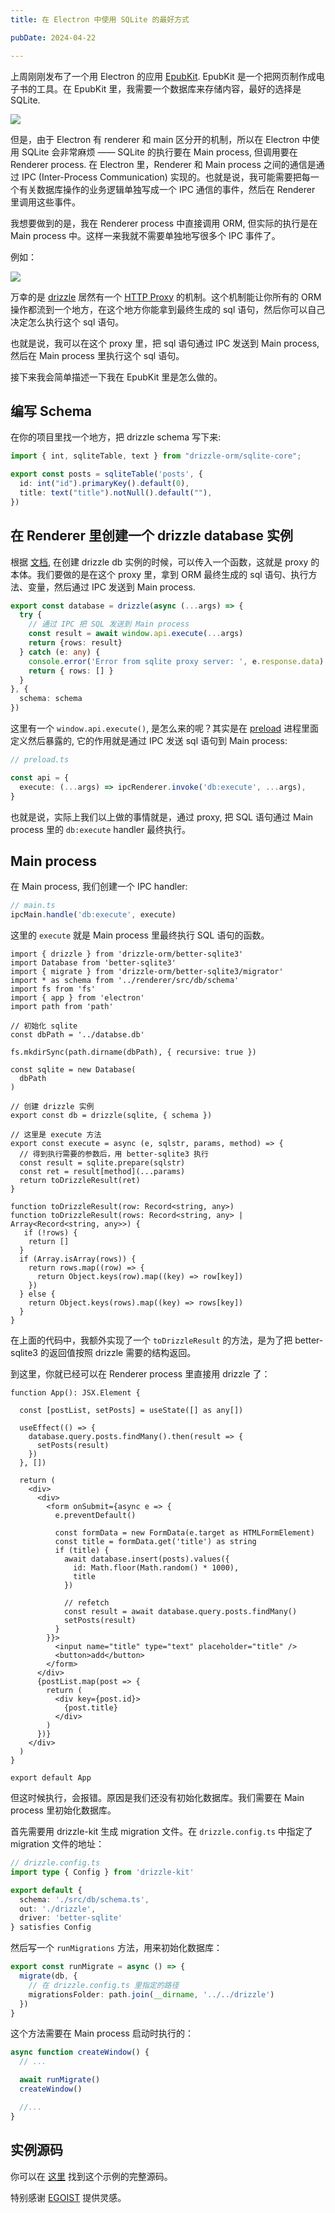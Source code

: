 ```yaml
---
title: 在 Electron 中使用 SQLite 的最好方式

pubDate: 2024-04-22

---
```


上周刚刚发布了一个用 Electron 的应用 [EpubKit](https://epubkit.app). EpubKit 是一个把网页制作成电子书的工具。在 EpubKit 里，我需要一个数据库来存储内容，最好的选择是 SQLite.

![](https://epubkit.app/intro.png)

但是，由于 Electron 有 renderer 和 main 区分开的机制，所以在 Electron 中使用 SQLite 会非常麻烦 —— SQLite 的执行要在 Main process, 但调用要在 Renderer process. 在 Electron 里，Renderer 和 Main process 之间的通信是通过 IPC (Inter-Process Communication) 实现的。也就是说，我可能需要把每一个有关数据库操作的业务逻辑单独写成一个 IPC 通信的事件，然后在 Renderer 里调用这些事件。

我想要做到的是，我在 Renderer process 中直接调用 ORM, 但实际的执行是在 Main process 中。这样一来我就不需要单独地写很多个 IPC 事件了。

例如：

![](../../../images/191923.png)


万幸的是 [drizzle](https://orm.drizzle.team/) 居然有一个 [HTTP Proxy](https://orm.drizzle.team/docs/get-started-sqlite#http-proxy) 的机制。这个机制能让你所有的 ORM 操作都流到一个地方，在这个地方你能拿到最终生成的 sql 语句，然后你可以自己决定怎么执行这个 sql 语句。

也就是说，我可以在这个 proxy 里，把 sql 语句通过 IPC 发送到 Main process, 然后在 Main process 里执行这个 sql 语句。

接下来我会简单描述一下我在 EpubKit 里是怎么做的。

## 编写 Schema

在你的项目里找一个地方，把 drizzle schema 写下来:

```ts
import { int, sqliteTable, text } from "drizzle-orm/sqlite-core";

export const posts = sqliteTable('posts', {
  id: int("id").primaryKey().default(0),
  title: text("title").notNull().default(""),
})
```

## 在 Renderer 里创建一个 drizzle database 实例

根据 [文档](https://orm.drizzle.team/docs/get-started-sqlite#http-proxy), 在创建 drizzle db 实例的时候，可以传入一个函数，这就是 proxy 的本体。我们要做的是在这个 proxy 里，拿到 ORM 最终生成的 sql 语句、执行方法、变量，然后通过 IPC 发送到 Main process.

```ts
export const database = drizzle(async (...args) => {
  try {
    // 通过 IPC 把 SQL 发送到 Main process
    const result = await window.api.execute(...args)
    return {rows: result}
  } catch (e: any) {
    console.error('Error from sqlite proxy server: ', e.response.data)
    return { rows: [] }
  }
}, {
  schema: schema
})
```

这里有一个 `window.api.execute()`, 是怎么来的呢？其实是在 [preload](https://www.electronjs.org/docs/latest/tutorial/tutorial-preload) 进程里面定义然后暴露的, 它的作用就是通过 IPC 发送 sql 语句到 Main process:

```ts
// preload.ts

const api = {
  execute: (...args) => ipcRenderer.invoke('db:execute', ...args),
}
```

也就是说，实际上我们以上做的事情就是，通过 proxy, 把 SQL 语句通过 Main process 里的 `db:execute` handler 最终执行。

## Main process

在 Main process, 我们创建一个 IPC handler:

```ts
// main.ts
ipcMain.handle('db:execute', execute)
```

这里的 `execute` 就是 Main process 里最终执行 SQL 语句的函数。

```tsx
import { drizzle } from 'drizzle-orm/better-sqlite3'
import Database from 'better-sqlite3'
import { migrate } from 'drizzle-orm/better-sqlite3/migrator'
import * as schema from '../renderer/src/db/schema'
import fs from 'fs'
import { app } from 'electron'
import path from 'path'

// 初始化 sqlite
const dbPath = '../databse.db'

fs.mkdirSync(path.dirname(dbPath), { recursive: true })

const sqlite = new Database(
  dbPath
)

// 创建 drizzle 实例
export const db = drizzle(sqlite, { schema })

// 这里是 execute 方法
export const execute = async (e, sqlstr, params, method) => {
  // 得到执行需要的参数后，用 better-sqlite3 执行
  const result = sqlite.prepare(sqlstr)
  const ret = result[method](...params)
  return toDrizzleResult(ret)
}

function toDrizzleResult(row: Record<string, any>)
function toDrizzleResult(rows: Record<string, any> | Array<Record<string, any>>) {
   if (!rows) {
    return []
  }
  if (Array.isArray(rows)) {
    return rows.map((row) => {
      return Object.keys(row).map((key) => row[key])
    })
  } else {
    return Object.keys(rows).map((key) => rows[key])
  }
}

```

在上面的代码中，我额外实现了一个 `toDrizzleResult` 的方法，是为了把 better-sqlite3 的返回值按照 drizzle 需要的结构返回。

到这里，你就已经可以在 Renderer process 里直接用 drizzle 了：

```tsx
function App(): JSX.Element {

  const [postList, setPosts] = useState([] as any[])

  useEffect(() => {
    database.query.posts.findMany().then(result => {
      setPosts(result)
    })
  }, [])

  return (
    <div>
      <div>
        <form onSubmit={async e => {
          e.preventDefault()

          const formData = new FormData(e.target as HTMLFormElement)
          const title = formData.get('title') as string
          if (title) {
            await database.insert(posts).values({
              id: Math.floor(Math.random() * 1000),
              title
            })

            // refetch
            const result = await database.query.posts.findMany()
            setPosts(result)
          }
        }}>
          <input name="title" type="text" placeholder="title" />
          <button>add</button>
        </form>
      </div>
      {postList.map(post => {
        return (
          <div key={post.id}>
            {post.title}
          </div>
        )
      })}
    </div>
  )
}

export default App
```

但这时候执行，会报错。原因是我们还没有初始化数据库。我们需要在 Main process 里初始化数据库。

首先需要用 drizzle-kit 生成 migration 文件。在 `drizzle.config.ts` 中指定了 migration 文件的地址：

```ts
// drizzle.config.ts
import type { Config } from 'drizzle-kit'

export default {
  schema: './src/db/schema.ts',
  out: './drizzle',
  driver: 'better-sqlite'
} satisfies Config

```

然后写一个 `runMigrations` 方法，用来初始化数据库：

```ts
export const runMigrate = async () => {
  migrate(db, {
    // 在 drizzle.config.ts 里指定的路径
    migrationsFolder: path.join(__dirname, '../../drizzle')
  })
}
```

这个方法需要在 Main process 启动时执行的：

```ts
async function createWindow() {
  // ...

  await runMigrate()
  createWindow()

  //...
}
```

## 实例源码

你可以在 [这里](https://github.com/djyde/electron-drizzle-sqlite-demo) 找到这个示例的完整源码。

特别感谢 [EGOIST](https://github.com/egoist) 提供灵感。